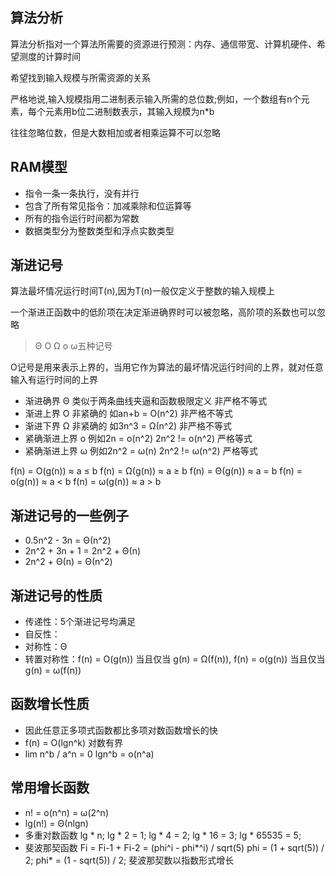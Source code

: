
## 算法分析

算法分析指对一个算法所需要的资源进行预测：内存、通信带宽、计算机硬件、希望测度的计算时间

希望找到输入规模与所需资源的关系

严格地说,输入规模指用二进制表示输入所需的总位数;例如，一个数组有n个元素，每个元素用b位二进制数表示，其输入规模为n*b

往往忽略位数，但是大数相加或者相乘运算不可以忽略

## RAM模型

* 指令一条一条执行，没有并行
* 包含了所有常见指令：加减乘除和位运算等
* 所有的指令运行时间都为常数
* 数据类型分为整数类型和浮点实数类型

## 渐进记号

算法最坏情况运行时间T(n),因为T(n)一般仅定义于整数的输入规模上

一个渐进正函数中的低阶项在决定渐进确界时可以被忽略，高阶项的系数也可以忽略

> Θ O Ω o ω五种记号

O记号是用来表示上界的，当用它作为算法的最坏情况运行时间的上界，就对任意输入有运行时间的上界 

* 渐进确界 Θ 类似于两条曲线夹逼和函数极限定义 非严格不等式
* 渐进上界 O 非紧确的 如an+b = O(n^2)       非严格不等式
* 渐进下界 Ω 非紧确的 如3n^3 = Ω(n^2)       非严格不等式
* 紧确渐进上界 o 例如2n = o(n^2)  2n^2 != o(n^2)   严格等式                
* 紧确渐进上界 ω 例如2n^2 = ω(n)  2n^2 != ω(n^2)   严格等式 

f(n) = O(g(n)) ≈ a ≤ b
f(n) = Ω(g(n)) ≈ a ≥ b
f(n) = Θ(g(n)) ≈ a = b
f(n) = o(g(n)) ≈ a < b
f(n) = ω(g(n)) ≈ a > b

## 渐进记号的一些例子

* 0.5n^2 - 3n = Θ(n^2)
* 2n^2 + 3n + 1 = 2n^2 + Θ(n)
* 2n^2 + Θ(n) = Θ(n^2)

## 渐进记号的性质

* 传递性：5个渐进记号均满足
* 自反性：
* 对称性：Θ
* 转置对称性：f(n) = O(g(n)) 当且仅当 g(n) = Ω(f(n)), f(n) = o(g(n)) 当且仅当 g(n) = ω(f(n))

## 函数增长性质

* 因此任意正多项式函数都比多项对数函数增长的快
* f(n) = O(lgn^k) 对数有界
* lim n^b / a^n = 0 lgn^b = o(n^a)

## 常用增长函数

* n! = o(n^n) = ω(2^n) 
* lg(n!) = Θ(nlgn)
* 多重对数函数 lg * n; lg * 2 = 1; lg * 4 = 2;
lg * 16 = 3; lg * 65535 = 5;
* 斐波那契函数 Fi = Fi-1 + Fi-2 = (phi^i - phi*^i) / sqrt(5)
phi = (1 + sqrt(5)) / 2;  phi* = (1 - sqrt(5)) / 2; 
斐波那契数以指数形式增长

